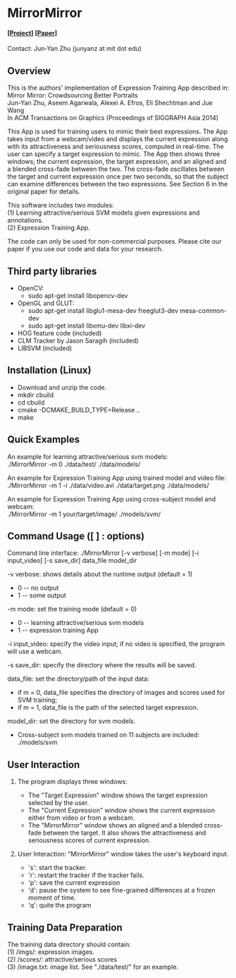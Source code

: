 # MirrorMirror
#### [[Project](http://efrosprojects.eecs.berkeley.edu/mirrormirror/)] [[Paper](http://efrosprojects.eecs.berkeley.edu/mirrormirror/mirrormirror.pdf)]
Contact: Jun-Yan Zhu (junyanz at mit dot edu)


## Overview
This is the authors' implementation of Expression Training App described in:  
Mirror Mirror: Crowdsourcing Better Portraits  
Jun-Yan Zhu, Aseem Agarwala, Alexei A. Efros, Eli Shechtman and Jue Wang  
In ACM Transactions on Graphics (Proceedings of SIGGRAPH Asia 2014)

This App is used for training users to mimic their best expressions. The App takes input from a webcam/video and displays the current expression along with its attractiveness and seriousness scores, computed in real-time.  The user can specify a target expression to mimic. The App then shows three windows; the current expression, the target expression, and an aligned and a blended cross-fade between the two. The cross-fade oscillates between the target and current expression once per two seconds, so that the subject can examine differences between the two expressions. See Section 6 in the original paper for details.

This software includes two modules:  
(1) Learning attractive/serious SVM models given expressions and annotations.  
(2) Expression Training App.  

The code can only be used for non-commercial purposes. Please cite our paper if you use our code and data for your research.


## Third party libraries
* OpenCV:  
  - sudo apt-get install libopencv-dev
* OpenGL and GLUT:  
  - sudo apt-get install libglu1-mesa-dev freeglut3-dev mesa-common-dev  
  - sudo apt-get install libxmu-dev libxi-dev  
* HOG feature code (included)  
* CLM Tracker by Jason Saragih (included)  
* LIBSVM (included)  


## Installation (Linux)
* Download and unzip the code.
* mkdir cbuild
* cd cbuild
* cmake -DCMAKE_BUILD_TYPE=Release ..
* make


## Quick Examples
An example for learning attractive/serious svm models:  
./MirrorMirror -m 0 ./data/test/ ./data/models/

An example for Expression Training App using trained model and video file:  
./MirrorMirror -m 1 -i ./data/video.avi ./data/target.png ./data/models/

An example for Expression Training App using cross-subject model and webcam:  
./MirrorMirror -m 1 your/target/image/ ./models/svm/


## Command Usage ([ ] : options)
Command line interface: ./MirrorMirror [-v verbose] [-m mode] [-i input_video] [-s save_dir] data_file model_dir  

-v verbose: shows details about the runtime output (default = 1)  
  - 0 -- no output  
  - 1 -- some output  

-m mode: set the training mode (default = 0)  
  - 0 -- learning attractive/serious svm models  
  - 1 -- expression training App  

-i input_video: specify the video input; if no video is specified, the program will use a webcam.  

-s save_dir: specify the directory where the results will be saved.  

data_file: set the directory/path of the input data:  
- if m = 0, data_file specifies the directory of images and scores used for SVM training;
- if m = 1, data_file is the path of the selected target expression.  

model_dir: set the directory for svm models.
 - Cross-subject svm models trained on 11 subjects are included: ./models/svm


## User Interaction
1. The program displays three windows:  
   - The "Target Expression" window shows the target expression selected by the user.
   - The "Current Expression" window shows the current expression either from video or from a webcam.
   - The "MirrorMirror" window shows an aligned and a blended cross-fade between the target. It also shows the attractiveness and seriousness scores of current expression.

2. User Interaction: "MirrorMirror" window takes the user's keyboard input.
   - 's':  start the tracker.  
   - 'r':  restart the tracker if the tracker fails.  
   - 'p':  save the current expression  
   - 'd':  pause the system to see fine-grained differences at a frozen moment of time.
   - 'q':  quite the program


## Training Data Preparation
The training data directory should contain:  
(1) /imgs/: expression images.  
(2) /scores/: attractive/serious scores  
(3) /image.txt: image list. See "./data/test/" for an example.
